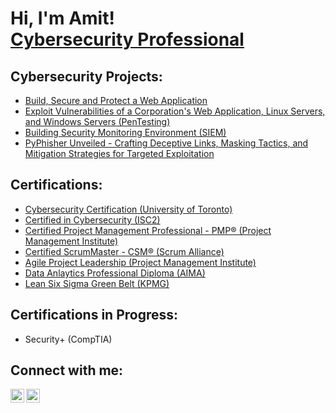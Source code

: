 <h1>Hi, I'm Amit! <br/><a <a href="https://www.linkedin.com/in/joshmadakor/">Cybersecurity Professional</a>

<h2>Cybersecurity Projects:</h2>

  - [Build, Secure and Protect a Web Application](https://github.com/joshmadakor1/Algorithms-Practice)
  - [Exploit Vulnerabilities of a Corporation's Web Application, Linux Servers, and Windows Servers (PenTesting)](https://github.com/joshmadakor1/Algorithms-Practice)
  - [Building Security Monitoring Environment (SIEM)](https://github.com/joshmadakor1/Algorithms-Practice)
  - [PyPhisher Unveiled - Crafting Deceptive Links, Masking Tactics, and Mitigation Strategies for Targeted Exploitation](https://github.com/joshmadakor1/Algorithms-Practice)


<h2>Certifications:</h2>

- [Cybersecurity Certification (University of Toronto)](https://www.youtube.com/watch?v=a83ASGn_V_s)
- [Certified in Cybersecurity (ISC2)](https://www.youtube.com/watch?v=a83ASGn_V_s)
- [Certified Project Management Professional - PMP® (Project Management Institute)](https://www.youtube.com/watch?v=a83ASGn_V_s)
- [Certified ScrumMaster - CSM® (Scrum Alliance)](https://www.youtube.com/watch?v=a83ASGn_V_s)
- [Agile Project Leadership (Project Management Institute)](https://www.youtube.com/watch?v=a83ASGn_V_s)
- [Data Anlaytics Professional Diploma (AIMA)](https://www.youtube.com/watch?v=a83ASGn_V_s)
- [Lean Six Sigma Green Belt (KPMG)](https://www.youtube.com/watch?v=a83ASGn_V_s)

<h2>Certifications in Progress:</h2>

- Security+ (CompTIA)

<h2>Connect with me:</h2>

[<img align="left" alt="AmitKChauhan | LinkedIn" width="22px" src="https://cdn.jsdelivr.net/npm/simple-icons@v3/icons/linkedin.svg" />][linkedin]
[<img align="left" alt="AmitKChauhan | Email" width="22px" src="https://cdn.jsdelivr.net/npm/simple-icons@3.13.0/icons/gmail.svg" />][email]

[linkedin]: https://www.linkedin.com/in/amitkmrchauhan
[email]: mailto:amitkrchauhan@outlook.com

<!--
**amitkmrchauhan/amitkmrchauhan** is a ✨ _special_ ✨ repository because its `README.md` (this file) appears on your GitHub profile.

Here are some ideas to get you started:

- 🔭 I’m currently working on ...
- 🌱 I’m currently learning ...
- 👯 I’m looking to collaborate on ...
- 🤔 I’m looking for help with ...
- 💬 Ask me about ...
- 📫 How to reach me: ...
- 😄 Pronouns: ...
- ⚡ Fun fact: ...
-->
